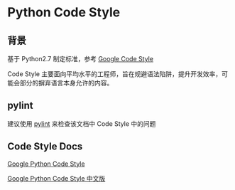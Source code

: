 # Python Code Style
 
## 背景 
 
基于 Python2.7 制定标准，参考 [Google Code Style](https://google.github.io/styleguide/pyguide.html)

Code Style 主要面向平均水平的工程师，旨在规避语法陷阱，提升开发效率，可能会部分的摒弃语言本身允许的内容。 
 
## pylint 
 
建议使用 [pylint](https://www.pylint.org/) 来检查该文档中 Code Style 中的问题 
 
## Code Style Docs

[Google Python Code Style](https://google.github.io/styleguide/pyguide.html)

[Google Python Code Style 中文版](https://zh-google-styleguide.readthedocs.io/en/latest/google-python-styleguide/contents/)
